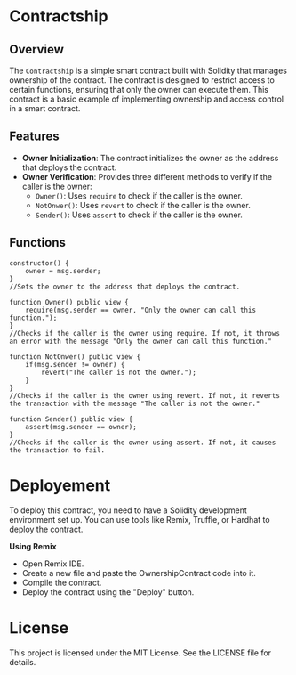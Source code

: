 # Contractship

## Overview
The `Contractship` is a simple smart contract built with Solidity that manages ownership of the contract. The contract is designed to restrict access to certain functions, ensuring that only the owner can execute them. This contract is a basic example of implementing ownership and access control in a smart contract.

## Features
- **Owner Initialization**: The contract initializes the owner as the address that deploys the contract.
- **Owner Verification**: Provides three different methods to verify if the caller is the owner:
  - `Owner()`: Uses `require` to check if the caller is the owner.
  - `NotOnwer()`: Uses `revert` to check if the caller is the owner.
  - `Sender()`: Uses `assert` to check if the caller is the owner.

## Functions

```solidity
constructor() {
    owner = msg.sender;
}
//Sets the owner to the address that deploys the contract.

function Owner() public view {
    require(msg.sender == owner, "Only the owner can call this function.");
}
//Checks if the caller is the owner using require. If not, it throws an error with the message "Only the owner can call this function."

function NotOnwer() public view {
    if(msg.sender != owner) {
        revert("The caller is not the owner.");
    }
}
//Checks if the caller is the owner using revert. If not, it reverts the transaction with the message "The caller is not the owner."

function Sender() public view {
    assert(msg.sender == owner);
}
//Checks if the caller is the owner using assert. If not, it causes the transaction to fail.
```

# Deployement

To deploy this contract, you need to have a Solidity development environment set up. You can use tools like Remix, Truffle, or Hardhat to deploy the contract.

**Using Remix**
- Open Remix IDE.
- Create a new file and paste the OwnershipContract code into it.
- Compile the contract.
- Deploy the contract using the "Deploy" button.

# License

This project is licensed under the MIT License. See the LICENSE file for details.




